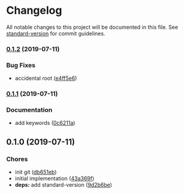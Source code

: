 # Changelog

All notable changes to this project will be documented in this file. See [standard-version](https://github.com/conventional-changelog/standard-version) for commit guidelines.

### [0.1.2](https://github.com/Gipphe/eslint-config-haskellish/compare/v0.1.1...v0.1.2) (2019-07-11)


### Bug Fixes

* accidental root ([e4ff5e6](https://github.com/Gipphe/eslint-config-haskellish/commit/e4ff5e6))



### [0.1.1](https://github.com/Gipphe/eslint-config-haskellish/compare/v0.1.0...v0.1.1) (2019-07-11)


### Documentation

* add keywords ([0c6211a](https://github.com/Gipphe/eslint-config-haskellish/commit/0c6211a))



## 0.1.0 (2019-07-11)


### Chores

* init git ([db651eb](https://github.com/Gipphe/eslint-config-haskellish/commit/db651eb))
* initial implementation ([43a369f](https://github.com/Gipphe/eslint-config-haskellish/commit/43a369f))
* **deps:** add standard-version ([9d2b6be](https://github.com/Gipphe/eslint-config-haskellish/commit/9d2b6be))

